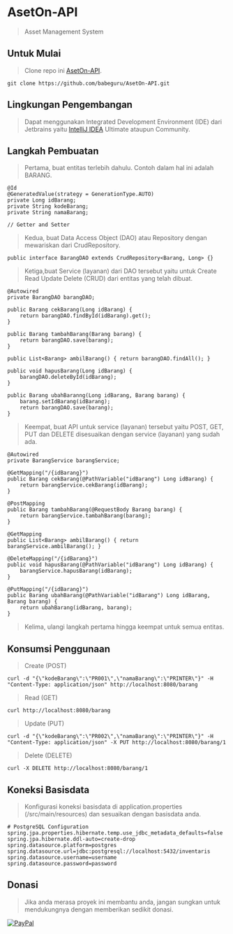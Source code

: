 # AsetOn-API

>Asset Management System

## Untuk Mulai

>Clone repo ini [AsetOn-API](https://github.com/babeguru/AsetOn-API.git).
```
git clone https://github.com/babeguru/AsetOn-API.git
```

## Lingkungan Pengembangan

>Dapat menggunakan Integrated Development Environment (IDE) dari Jetbrains yaitu [IntelliJ IDEA](https://www.jetbrains.com/idea/) Ultimate ataupun Community.

## Langkah Pembuatan
>Pertama, buat entitas terlebih dahulu. Contoh dalam hal ini adalah BARANG.
```
@Id
@GeneratedValue(strategy = GenerationType.AUTO)
private Long idBarang;
private String kodeBarang;
private String namaBarang;

// Getter and Setter
```

>Kedua, buat Data Access Object (DAO) atau Repository dengan mewariskan dari CrudRepository.
```
public interface BarangDAO extends CrudRepository<Barang, Long> {}
```

>Ketiga,buat Service (layanan) dari DAO tersebut yaitu untuk Create Read Update Delete (CRUD) dari entitas yang telah dibuat.
```
@Autowired
private BarangDAO barangDAO;

public Barang cekBarang(Long idBarang) {
    return barangDAO.findById(idBarang).get();
}

public Barang tambahBarang(Barang barang) {
    return barangDAO.save(barang);
}

public List<Barang> ambilBarang() { return barangDAO.findAll(); }

public void hapusBarang(Long idBarang) {
    barangDAO.deleteById(idBarang);
}

public Barang ubahBaranng(Long idBarang, Barang barang) {
    barang.setIdBarang(idBarang);
    return barangDAO.save(barang);
}
```

>Keempat, buat API untuk service (layanan) tersebut yaitu POST, GET, PUT dan DELETE disesuaikan dengan service (layanan) yang sudah ada.
```
@Autowired
private BarangService barangService;

@GetMapping("/{idBarang}")
public Barang cekBarang(@PathVariable("idBarang") Long idBarang) {
    return barangService.cekBarang(idBarang);
}

@PostMapping
public Barang tambahBarang(@RequestBody Barang barang) {
    return barangService.tambahBarang(barang);
}

@GetMapping
public List<Barang> ambilBarang() { return barangService.ambilBarang(); }

@DeleteMapping("/{idBarang}")
public void hapusBarang(@PathVariable("idBarang") Long idBarang) {
    barangService.hapusBarang(idBarang);
}

@PutMapping("/{idBarang}")
public Barang ubahBarang(@PathVariable("idBarang") Long idBarang, Barang barang) {
    return ubahBarang(idBarang, barang);
}
```

>Kelima, ulangi langkah pertama hingga keempat untuk semua entitas.

## Konsumsi Penggunaan

>Create (POST)
```
curl -d "{\"kodeBarang\":\"PR001\",\"namaBarang\":\"PRINTER\"}" -H "Content-Type: application/json" http://localhost:8080/barang
```

>Read (GET)
```
curl http://localhost:8080/barang
```

>Update (PUT)
```
curl -d "{\"kodeBarang\":\"PR002\",\"namaBarang\":\"PRINTER\"}" -H "Content-Type: application/json" -X PUT http://localhost:8080/barang/1
```

>Delete (DELETE)
```
curl -X DELETE http://localhost:8080/barang/1
```

## Koneksi Basisdata

>Konfigurasi koneksi basisdata di application.properties (/src/main/resources) dan sesuaikan dengan basisdata anda.
```
# PostgreSQL Configuration
spring.jpa.properties.hibernate.temp.use_jdbc_metadata_defaults=false
spring.jpa.hibernate.ddl-auto=create-drop
spring.datasource.platform=postgres
spring.datasource.url=jdbc:postgresql://localhost:5432/inventaris
spring.datasource.username=username
spring.datasource.password=password
```

## Donasi
>Jika anda merasa proyek ini membantu anda, jangan sungkan untuk mendukungnya dengan memberikan sedikit donasi.

[![PayPal](https://www.paypalobjects.com/en_US/i/btn/btn_donateCC_LG.gif)](https://www.paypal.com/cgi-bin/webscr?cmd=_s-xclick&hosted_button_id=6HBXH72JVPBSQ)
